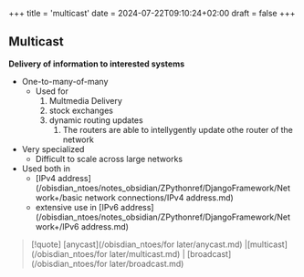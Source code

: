 +++
title = 'multicast'
date = 2024-07-22T09:10:24+02:00
draft = false
+++

## Multicast 
**Delivery of information to interested systems**
- One-to-many-of-many
	- Used for 
		1. Multmedia Delivery
		2. stock exchanges
		3. dynamic routing updates
			1. The routers are able to intellygently update othe router of the network  
- Very specialized 
	- Difficult to scale across large networks 
- Used both in 
	- [IPv4 address](/obisdian_ntoes/notes_obsidian/ZPythonref/DjangoFramework/Network+/basic network connections/IPv4 address.md)
	-  extensive use in [IPv6 address](/obisdian_ntoes/notes_obsidian/ZPythonref/DjangoFramework/Network+/IPv6 address.md)


>[!quote] [anycast](/obisdian_ntoes/for later/anycast.md) |[multicast](/obisdian_ntoes/for later/multicast.md) | [broadcast](/obisdian_ntoes/for later/broadcast.md)